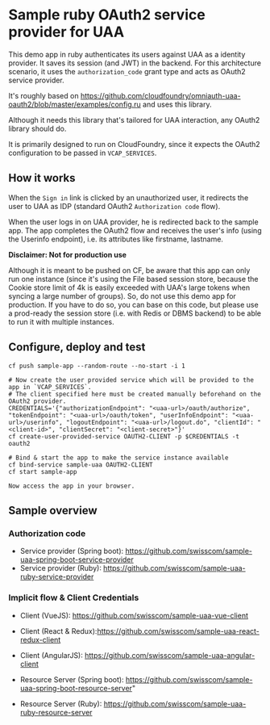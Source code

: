 # Sample ruby OAuth2 service provider for UAA
This demo app in ruby authenticates its users against UAA as a identity provider.
It saves its session (and JWT) in the backend.
For this architecture scenario, it uses the `authorization_code` grant type and acts as OAuth2 service provider.

It's roughly based on https://github.com/cloudfoundry/omniauth-uaa-oauth2/blob/master/examples/config.ru and uses this library.

Although it needs this library that's tailored for UAA interaction, any OAuth2 library should do.

It is primarily designed to run on CloudFoundry, since it expects the OAuth2 configuration to be passed in `VCAP_SERVICES`.

## How it works
When the `Sign in` link is clicked by an unauthorized user,
it redirects the user to UAA as IDP (standard OAuth2 `Authorization code` flow).

When the user logs in on UAA provider, he is redirected back to the sample app.
The app completes the OAuth2 flow and receives the user's info (using the Userinfo endpoint), i.e. its attributes like firstname, lastname.

**Disclaimer: Not for production use**

Although it is meant to be pushed on CF, be aware that this app can only run one instance (since it's using the File based session store, because the Cookie store limit of 4k is easily exceeded with UAA's large tokens when syncing a large number of groups).
So, do not use this demo app for production. If you have to do so, you can base on this code, but please use a prod-ready the session store (i.e. with Redis or DBMS backend) to be able to run it with multiple instances.

## Configure, deploy and test
```
cf push sample-app --random-route --no-start -i 1

# Now create the user provided service which will be provided to the app in `VCAP_SERVICES`.
# The client specified here must be created manually beforehand on the OAuth2 provider.
CREDENTIALS='{"authorizationEndpoint": "<uaa-url>/oauth/authorize", "tokenEndpoint": "<uaa-url>/oauth/token", "userInfoEndpoint": "<uaa-url>/userinfo", "logoutEndpoint": "<uaa-url>/logout.do", "clientId": "<client-id>", "clientSecret": "<client-secret>"}'
cf create-user-provided-service OAUTH2-CLIENT -p $CREDENTIALS -t oauth2

# Bind & start the app to make the service instance available
cf bind-service sample-uaa OAUTH2-CLIENT
cf start sample-app

Now access the app in your browser.
```


## Sample overview
### Authorization code
- Service provider (Spring boot): https://github.com/swisscom/sample-uaa-spring-boot-service-provider
- Service provider (Ruby): https://github.com/swisscom/sample-uaa-ruby-service-provider

### Implicit flow & Client Credentials
- Client (VueJS): https://github.com/swisscom/sample-uaa-vue-client
- Client (React & Redux):https://github.com/swisscom/sample-uaa-react-redux-client
- Client (AngularJS): https://github.com/swisscom/sample-uaa-angular-client

- Resource Server (Spring boot): https://github.com/swisscom/sample-uaa-spring-boot-resource-server"
- Resource Server (Ruby): https://github.com/swisscom/sample-uaa-ruby-resource-server

